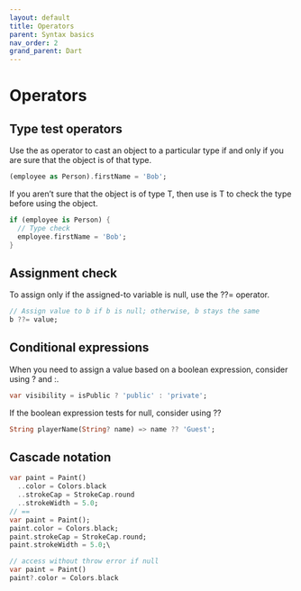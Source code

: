 ```yaml
---
layout: default
title: Operators
parent: Syntax basics
nav_order: 2
grand_parent: Dart
---
```


# Operators

## Type test operators
Use the as operator to cast an object to a particular type if and only if you are sure that the object is of that type.
```dart
(employee as Person).firstName = 'Bob';
```

If you aren’t sure that the object is of type T, then use is T to check the type before using the object.
```dart
if (employee is Person) {
  // Type check
  employee.firstName = 'Bob';
}
```

## Assignment check
To assign only if the assigned-to variable is null, use the ??= operator.
```dart
// Assign value to b if b is null; otherwise, b stays the same
b ??= value;
```

## Conditional expressions
When you need to assign a value based on a boolean expression, consider using ? and :.
```dart
var visibility = isPublic ? 'public' : 'private';
```

If the boolean expression tests for null, consider using ??
```dart
String playerName(String? name) => name ?? 'Guest';
```

## Cascade notation
```dart
var paint = Paint()
  ..color = Colors.black
  ..strokeCap = StrokeCap.round
  ..strokeWidth = 5.0;
// ==
var paint = Paint();
paint.color = Colors.black;
paint.strokeCap = StrokeCap.round;
paint.strokeWidth = 5.0;\

// access without throw error if null
var paint = Paint()
paint?.color = Colors.black
```
